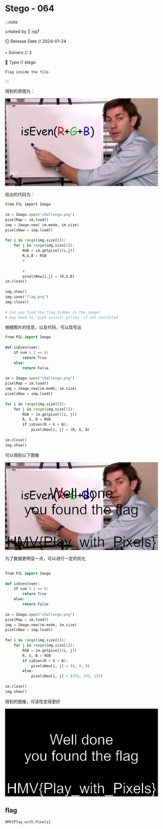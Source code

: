 # Stego - 064

:::note

created by || rpj7

⏲️ Release Date // 2024-01-24

💀 Solvers // 3

🧩 Type // stego

`Flag inside the file.`

:::

得到的原图为：

![img raw](img/image_20240200-130011.png)

给出的代码为：

```python
from PIL import Image

im = Image.open('challenge.png')
pixelMap = im.load()
img = Image.new( im.mode, im.size)
pixelsNew = img.load()

for i in range(img.size[0]):
    for j in range(img.size[1]):
        RGB = im.getpixel((i,j))
        R,G,B = RGB
        #

        #
        pixelsNew[i,j] = (R,G,B)
im.close()

img.show()
img.save("flag.png") 
img.close()

# Can you find the flag hidden in the image?
# may need to 'pip3 install pillow' if not installed
```

根据图片的信息，以及代码，可以改写出

```python
from PIL import Image

def isEven(num):
    if num % 2 == 0:
        return True
    else:
        return False

im = Image.open("challenge.png")
pixelMap = im.load()
img = Image.new(im.mode, im.size)
pixelsNew = img.load()

for i in range(img.size[0]):
    for j in range(img.size[1]):
        RGB = im.getpixel((i, j))
        R, G, B = RGB
        if isEven(R + G + B):
            pixelsNew[i, j] = (R, G, B)

im.close()
img.show()
```

可以得到以下图像

![img decode](img/image_20240256-125648.png)

为了数据更明显一点，可以进行一定的优化

```python

from PIL import Image

def isEven(num):
    if num % 2 == 0:
        return True
    else:
        return False

im = Image.open("challenge.png")
pixelMap = im.load()
img = Image.new(im.mode, im.size)
pixelsNew = img.load()

for i in range(img.size[0]):
    for j in range(img.size[1]):
        RGB = im.getpixel((i, j))
        R, G, B = RGB
        if isEven(R + G + B):
            pixelsNew[i, j] = (0, 0, 0)
        else:
            pixelsNew[i, j] = (255, 255, 255)

im.close()
img.show()
```

得到的图像，可读性变得更好

![img decode advanced](img/image_20240207-130707.png)

## flag

```plaintext
HMV{Play_with_Pixels}
```
